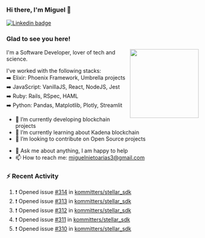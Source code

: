 ### Hi there, I'm Miguel 👋

<a href="https://linkedin.com/in/miguelnietoa/" target="_blank" rel="noopener noreferrer">
  <img src="https://img.shields.io/badge/-LinkedIn-0e76a8?style=flat-square&logo=Linkedin&logoColor=white" alt="Linkedin badge">
</a>
<!-- [![Website Badge](https://img.shields.io/badge/Website-3b5998?style=flat-square&logo=google-chrome&logoColor=white)](#notavailablenow#) 

<img src="https://i.imgur.com/tbrLrt5.gif" width=400 alt="Coding GIF" align="right"/>
-->


### Glad to see you here!
<a href="https://github.com/miguelnietoa"><img src="https://github-readme-stats-git-masterrstaa-rickstaa.vercel.app/api?username=miguelnietoa&show_icons=true&hide_border=true&count_private=true&include_all_commits=true&theme=tokyonight" height="180em" align="right"/></a>
I'm a Software Developer, lover of tech and science. 

I've worked with the following stacks:\
➡️ Elixir: Phoenix Framework, Umbrella projects\
➡️ JavaScript: VanillaJS, React, NodeJS, Jest\
➡️ Ruby: Rails, RSpec, HAML\
➡️ Python: Pandas, Matplotlib, Plotly, Streamlit

- 🔭 I’m currently developing blockchain projects
- 🌱 I’m currently learning about Kadena blockchain
- 👯 I’m looking to contribute on Open Source projects
<!-- 
- 😄 I just finished a Machine Learning course! 
- 🤔 I’m looking for help with ...
-->
- 💬 Ask me about anything, I am happy to help
- 📫 How to reach me: miguelnietoarias3@gmail.com


### ⚡ Recent Activity

<!--START_SECTION:activity-->
1. ❗ Opened issue [#314](https://github.com/kommitters/stellar_sdk/issues/314) in [kommitters/stellar_sdk](https://github.com/kommitters/stellar_sdk)
2. ❗ Opened issue [#313](https://github.com/kommitters/stellar_sdk/issues/313) in [kommitters/stellar_sdk](https://github.com/kommitters/stellar_sdk)
3. ❗ Opened issue [#312](https://github.com/kommitters/stellar_sdk/issues/312) in [kommitters/stellar_sdk](https://github.com/kommitters/stellar_sdk)
4. ❗ Opened issue [#311](https://github.com/kommitters/stellar_sdk/issues/311) in [kommitters/stellar_sdk](https://github.com/kommitters/stellar_sdk)
5. ❗ Opened issue [#310](https://github.com/kommitters/stellar_sdk/issues/310) in [kommitters/stellar_sdk](https://github.com/kommitters/stellar_sdk)
<!--END_SECTION:activity-->
